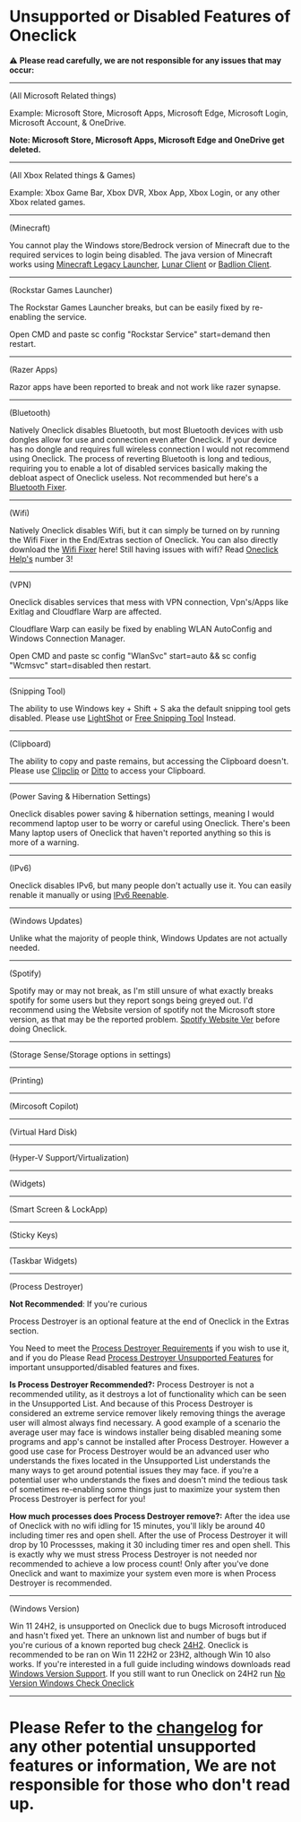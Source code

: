 # Unsupported or Disabled Features of Oneclick
⚠️ **Please read carefully, we are not responsible for any issues that may occur:**
___

(All Microsoft Related things)

Example: Microsoft Store, Microsoft Apps, Microsoft Edge, Microsoft Login, Microsoft Account, & OneDrive.

**Note: Microsoft Store, Microsoft Apps, Microsoft Edge and OneDrive get deleted.**
___

(All Xbox Related things & Games)

Example: Xbox Game Bar, Xbox DVR, Xbox App, Xbox Login, or any other Xbox related games.
___

(Minecraft)

You cannot play the Windows store/Bedrock version of Minecraft due to the required services to login being disabled. The java version of Minecraft works using [Minecraft Legacy Launcher](https://aka.ms/minecraftClientWindows), [Lunar Client](https://www.lunarclient.com/download) or [Badlion Client](https://www.badlion.net/).
___

(Rockstar Games Launcher) 

The Rockstar Games Launcher breaks, but can be easily fixed by re-enabling the service.

Open CMD and paste sc config "Rockstar Service" start=demand then restart.
___

(Razer Apps) 

Razor apps have been reported to break and not work like razer synapse.
___

(Bluetooth)

Natively Oneclick disables Bluetooth, but most Bluetooth devices with usb dongles allow for use and connection even after Oneclick. If your device has no dongle and requires full wireless connection I would not recommend using Oneclick. The process of reverting Bluetooth is long and tedious, requiring you to enable a lot of disabled services basically making the debloat aspect of Oneclick useless. Not recommended but here's a [Bluetooth Fixer](https://github.com/QuakedK/Downloads/blob/main/Bluetooth%20Fixer.bat).
___

(Wifi)

Natively Oneclick disables Wifi, but it can simply be turned on by running the Wifi Fixer in the End/Extras section of Oneclick. You can also directly download the [Wifi Fixer](https://github.com/QuakedK/Downloads/blob/main/Turn%20On%20Wifi.bat) here! Still having issues with wifi? Read [Oneclick Help's](https://github.com/QuakedK/Oneclick/blob/main/Help/Oneclick%20Help.md) number 3!
___

(VPN)

Oneclick disables services that mess with VPN connection, Vpn's/Apps like Exitlag and Cloudflare Warp are affected.

Cloudflare Warp can easily be fixed by enabling WLAN AutoConfig and Windows Connection Manager.

Open CMD and paste sc config "WlanSvc" start=auto &&  sc config "Wcmsvc" start=disabled then restart.
___

(Snipping Tool)

The ability to use Windows key + Shift + S aka the default snipping tool gets disabled. Please use [LightShot](https://app.prntscr.com/en/download.html) or [Free Snipping Tool](https://freesnippingtool.com/download) Instead.
___

(Clipboard)

The ability to copy and paste remains, but accessing the Clipboard doesn't. Please use [Clipclip](https://app.prntscr.com/en/download.html) or [Ditto](https://ditto-cp.sourceforge.io/) to access your Clipboard.
___

(Power Saving & Hibernation Settings)

Oneclick disables power saving & hibernation settings, meaning I would recommend laptop user to be worry or careful using Oneclick. There's been Many laptop users of Oneclick that haven't reported anything so this is more of a warning.
___

(IPv6)

Oneclick disables IPv6, but many people don't actually use it. You can easily renable it manually or using [IPv6 Reenable](https://github.com/QuakedK/Downloads/blob/main/IPv6%20Reenable.bat).
___

(Windows Updates)

Unlike what the majority of people think, Windows Updates are not actually needed.
___

(Spotify)

Spotify may or may not break, as I'm still unsure of what exactly breaks spotify for some users but they report songs being greyed out. 
I'd recommend using the Website version of spotify not the Microsoft store version, as that may be the reported problem. [Spotify Website Ver](https://www.spotify.com/de-en/download/windows/) before doing Oneclick.
___

(Storage Sense/Storage options in settings)
___

(Printing)
___

(Mircosoft Copilot)
___

(Virtual Hard Disk)
___

(Hyper-V Support/Virtualization)
___

(Widgets)
___

(Smart Screen & LockApp)
___

(Sticky Keys)
___

(Taskbar Widgets)
___

(Process Destroyer)

**Not Recommended**: If you're curious

Process Destroyer is an optional feature at the end of Oneclick in the Extras section.

You Need to meet the [Process Destroyer Requirements](https://github.com/QuakedK/Process-Destroyer/blob/main/Requirements.md) if you wish to use it, and if you do 
Please Read [Process Destroyer Unsupported Features](https://github.com/QuakedK/Process-Destroyer/blob/main/Unsupported%20Features.md) for important unsupported/disabled features and fixes.

**Is Process Destroyer Recommended?:** Process Destroyer is not a recommended utility, as it destroys a lot of functionality which can be seen in the Unsupported List. And because of this Process Destroyer is considered an extreme service remover likely removing things the average user will almost always find necessary. A good example of a scenario the average user may face is windows installer being disabled meaning some programs and app's cannot be installed after Process Destroyer. However a good use case for Process Destroyer would be an advanced user who understands the fixes located in the Unsupported List understands the many ways to get around potential issues they may face. if you're a potential user who understands the fixes and doesn't mind the tedious task of sometimes re-enabling some things just to maximize your system then Process Destroyer is perfect for you!

**How much processes does Process Destroyer remove?:** After the idea use of Oneclick with no wifi idling for 15 minutes, you'll likly be around 40 including timer res and open shell. After the use of Process Destroyer it will drop by 10 Processses, making it 30 including timer res and open shell. This is exactly why we must stress Process Destroyer is not needed nor recommended to achieve a low process count! Only after you've done Oneclick and want to maximize your system even more is when Process Destroyer is recommended.
___

(Windows Version)

Win 11 24H2, is unsupported on Oneclick due to bugs Microsoft introduced and hasn't fixed yet. There an unknown list and number of bugs but if you're curious of a known reported bug check [24H2](https://github.com/QuakedK/Oneclick/issues/4). Oneclick is recommended to be ran on Win 11 22H2 or 23H2, although Win 10 also works. If you're interested in a full guide including windows downloads read [Windows Version Support](https://github.com/QuakedK/Oneclick/blob/main/Help/Windows%20Version%20Support.md). If you still want to run Oneclick on 24H2 run  [No Version Windows Check Oneclick](https://github.com/m1nuzz/Oneclick-NoVersionCheckWindows)
___

# Please Refer to the [changelog](https://github.com/QuakedK/Oneclick/blob/main/Changelog.md) for any other potential unsupported features or information, We are not responsible for those who don't read up.
